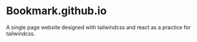 # Bookmark.github.io
A single page website designed with tailwindcss and react as a practice for tailwindcss. 
